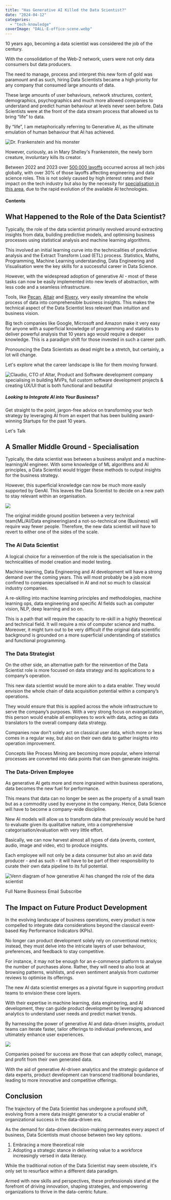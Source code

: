 ```yaml
---
title: "Has Generative AI Killed the Data Scientist?"
date: "2024-04-12"
categories:
  - "tech-knowledge"
coverImage: "DALL·E-office-scene.webp"
---
```


10 years ago, becoming a data scientist was considered the job of the century.

With the consolidation of the Web-2 network, users were not only data consumers but data producers.

The need to manage, process and interpret this new form of gold was paramount and as such, hiring Data Scientists became a high priority for any company that consumed large amounts of data.

These large amounts of user behaviours, network structures, content, demographics, psychographics and much more allowed companies to understand and predict human behaviour at levels never seen before. Data Scientists were at the front of the data stream process that allowed us to bring “life” to data.

By “life”, I am metaphorically referring to Generative AI, as the ultimate emulation of human behaviour that AI has achieved.

![Dr. Frankenstein and his monster](images/Death-of-Data-Scientist-1024x800.png)

However, curiously, as in Mary Shelley's Frankenstein, the newly born creature, involuntary kills its creator.

Between 2022 and 2023 over [500,000 layoffs](https://www.stratascratch.com/blog/data-science-in-2024-what-has-changed/) occurred across all tech jobs globally, with over 30% of those layoffs affecting engineering and data science roles. This is not solely caused by high interest rates and their impact on the tech industry but also by the necessity for [specialisation in this area](https://365datascience.com/career-advice/data-scientist-job-market/), due to the rapid evolution of the available AI technologies.

#### Contents

## What Happened to the Role of the Data Scientist?

Typically, the role of the data scientist primarily revolved around extracting insights from data, building predictive models, and optimising business processes using statistical analysis and machine learning algorithms.

This involved an initial learning curve into the technicalities of predictive analysis and the Extract Transform Load (ETL) process. Statistics, Maths, Programming, Machine Learning understanding, Data Engineering and Visualisation were the key skills for a successful career in Data Science.

However, with the widespread adoption of generative AI - most of these tasks can now be easily implemented into new levels of abstraction, with less code and a seamless infrastructure.

Tools, like [Pecan](https://www.pecan.ai/), [Altair](https://altair.com/data-analytics) and [Rivery](https://rivery.io/), very easily streamline the whole process of data into comprehensible business insights. This makes the technical aspect of the Data Scientist less relevant than intuition and business vision.

Big tech companies like Google, Microsoft and Amazon make it very easy for anyone with a superficial knowledge of programming and statistics to deliver powerful analysis that 10 years ago would require a deeper knowledge. This is a paradigm shift for those invested in such a career path.

Pronouncing the Data Scientists as dead might be a stretch, but certainly, a lot will change.

Let's explore what the career landscape is like for them moving forward.

![Claudio, CTO of Altar, Product and Software development company specialising in building MVPs, full custom software development projects & creating UX/UI that is both functional and beautiful](images/cta-colors-claudio-happy.png)

##### Looking to Integrate AI into Your Business?

Get straight to the point, jargon-free advice on transforming your tech strategy by leveraging AI from an expert that has been building award-winning Startups for the past 10 years.

Let's Talk

## A Smaller Middle Ground - Specialisation

Typically, the data scientist was between a business analyst and a machine-learning/AI engineer. With some knowledge of ML algorithms and AI principles, a Data Scientist would trigger these methods to output insights for the business strategy.

However, this superficial knowledge can now be much more easily supported by GenAI. This leaves the Data Scientist to decide on a new path to stay relevant within an organisation.

![](images/Death-of-Data-Scientist-1-1024x781.png)

The original middle ground position between a very technical team(ML/AI/Data engineering)and a not-so-technical one (Business) will require way fewer people. Therefore, the new data scientist will have to revert to either one of the sides of the scale.

### The AI Data Scientist

A logical choice for a reinvention of the role is the specialisation in the technicalities of model creation and model testing.

Machine learning, Data Engineering and AI development will have a strong demand over the coming years. This will most probably be a job more confined to companies specialised in AI and not so much to classical industry companies.

A re-skilling into machine learning principles and methodologies, machine learning ops, data engineering and specific AI fields such as computer vision, NLP, deep learning and so on.

This is a path that will require the capacity to re-skill in a highly theoretical and technical field. It will require a mix of computer science and maths. Moreover, it might turn out to be very difficult if the original data scientific background is grounded on a more superficial understanding of statistics and functional programming.

### The Data Strategist

On the other side, an alternative path for the reinvention of the Data Scientist role is more focused on data strategy and its applications to a company’s operation.

This new data scientist would be more akin to a data enabler. They would envision the whole chain of data acquisition potential within a company’s operations.

They would ensure that this is applied across the whole infrastructure to serve the company’s purposes. With a very strong focus on evangelization, this person would enable all employees to work with data, acting as data translators to the overall company data strategy.

Companies now don’t solely act on classical user data, which more or less comes in a regular way, but also on their own data to gather insights into operation improvement.

Concepts like Process Mining are becoming more popular, where internal processes are converted into data points that can then generate insights.

### The Data-Driven Employee

As generative AI gets more and more ingrained within business operations, data becomes the new fuel for performance.

This means that data can no longer be seen as the property of a small team but as a commodity used by everyone in the company. Hence, Data Science will have to become a company-wide discipline.

New AI models will allow us to transform data that previously would be hard to evaluate given its qualitative nature, into a comprehensive categorisation/evaluation with very little effort.

Basically, we can now harvest almost all types of data (events, content, audio, image and video, etc) to produce insights.

Each employee will not only be a data consumer but also an avid data producer - and as such - it will have to be part of their responsibility to curate their own data pipeline to its full potential.

![Venn diagram of how generative AI has changed the role of the data scientist](images/Death-of-Data-Scientist-2-1024x469.png)

Full Name Business Email Subscribe

## The Impact on Future Product Development

In the evolving landscape of business operations, every product is now compelled to integrate data considerations beyond the classical event-based Key Performance Indicators (KPIs).

No longer can product development solely rely on conventional metrics; instead, they must delve into the intricate layers of user behaviour, preferences, and feedback to stay competitive.

For instance, it may not be enough for an e-commerce platform to analyse the number of purchases alone. Rather, they will need to also look at browsing patterns, wishlists, and even sentiment analysis from customer reviews to optimise its offerings.

The new AI data scientist emerges as a pivotal figure in supporting product teams to envision these core layers.

With their expertise in machine learning, data engineering, and AI development, they can guide product development by leveraging advanced analytics to understand user needs and predict market trends.

By harnessing the power of generative AI and data-driven insights, product teams can iterate faster, tailor offerings to individual preferences, and ultimately enhance user experiences.

![](images/Death-of-Data-Scientist-3-1024x696.png)

Companies poised for success are those that can adeptly collect, manage, and profit from their own generated data.

With the aid of generative AI-driven analytics and the strategic guidance of data experts, product development can transcend traditional boundaries, leading to more innovative and competitive offerings.

## Conclusion

The trajectory of the Data Scientist has undergone a profound shift, evolving from a mere data insight generator to a crucial enabler of organizational success in the data-driven era.

As the demand for data-driven decision-making permeates every aspect of business, Data Scientists must choose between two key options.

1. Embracing a more theoretical role
2. Adopting a strategic stance in delivering value to a workforce increasingly versed in data literacy.

While the traditional notion of the Data Scientist may seem obsolete, it's only set to resurface within a different data paradigm.

Armed with new skills and perspectives, these professionals stand at the forefront of driving innovation, shaping strategies, and empowering organizations to thrive in the data-centric future.

